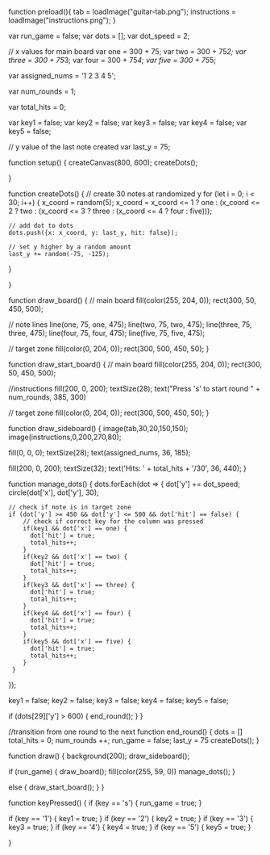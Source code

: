 function preload(){
  tab = loadImage("guitar-tab.png");
  instructions = loadImage("instructions.png");
}

var run_game = false;
var dots = [];
var dot_speed = 2;

// x values for main board
var one = 300 + 75;
var two = 300 + 75*2;
var three = 300 + 75*3;
var four = 300 + 75*4;
var five = 300 + 75*5;

var assigned_nums = '1  2  3  4  5';

var num_rounds = 1;

var total_hits = 0;

var key1 = false;
var key2 = false;
var key3 = false;
var key4 = false;
var key5 = false;

// y value of the last note created
var last_y = 75;


function setup() {
  createCanvas(800, 600);
  createDots();
  
}

function createDots() {
  // create 30 notes at randomized y
  for (let i = 0; i < 30; i++) {
    x_coord = random(5);
    x_coord = x_coord <= 1 ? one : (x_coord <= 2 ? two : (x_coord <= 3 ? three : (x_coord <= 4 ? four : five)));

    // add dot to dots
    dots.push({x: x_coord, y: last_y, hit: false});
    
    // set y higher by a random amount
    last_y += random(-75, -125);
  }
  
}

function draw_board() {
  // main board
  fill(color(255, 204, 0));
  rect(300, 50, 450, 500);
  
  // note lines
  line(one, 75, one, 475);
  line(two, 75, two, 475);
  line(three, 75, three, 475);
  line(four, 75, four, 475);
  line(five, 75, five, 475);
  
  // target zone
  fill(color(0, 204, 0));
  rect(300, 500, 450, 50);
}

function draw_start_board() {
  // main board
  fill(color(255, 204, 0));
  rect(300, 50, 450, 500);
  
  //instructions
  fill(200, 0, 200);
  textSize(28);
  text("Press 's' to start round " + num_rounds, 385, 300)
  
  
  // target zone
  fill(color(0, 204, 0));
  rect(300, 500, 450, 50);
}

function draw_sideboard() {
  image(tab,30,20,150,150);
  image(instructions,0,200,270,80);
  
  fill(0, 0, 0);
  textSize(28);
  text(assigned_nums, 36, 185);
  
  fill(200, 0, 200);
  textSize(32);
  text('Hits: ' + total_hits + '/30', 36, 440);
}

function manage_dots() {
  dots.forEach(dot => {
    dot['y'] += dot_speed;
    circle(dot['x'], dot['y'], 30);
    
    // check if note is in target zone
    if (dot['y'] >= 450 && dot['y'] <= 500 && dot['hit'] == false) {
        // check if correct key for the column was pressed
        if(key1 && dot['x'] == one) {
          dot['hit'] = true;
          total_hits++;
        }
        if(key2 && dot['x'] == two) {
          dot['hit'] = true;
          total_hits++;
        }
        if(key3 && dot['x'] == three) {
          dot['hit'] = true;
          total_hits++;
        }
        if(key4 && dot['x'] == four) {
          dot['hit'] = true;
          total_hits++;
        }
        if(key5 && dot['x'] == five) {
          dot['hit'] = true;
          total_hits++;
        }
     }  
  });
  
  key1 = false;
  key2 = false;
  key3 = false;
  key4 = false;
  key5 = false;
  
  if (dots[29]['y'] > 600) {
    end_round();
  }
}

//transition from one round to the next
function end_round() {
  dots = []
  total_hits = 0;
  num_rounds ++;
  run_game = false;
  last_y = 75
  createDots();
}

function draw() {
  background(200);
  draw_sideboard();
  
  
  if (run_game) {
    draw_board();
    fill(color(255, 59, 0))
    manage_dots();
  }
  
  else {
    draw_start_board();
  }
}


function keyPressed() {
  if (key == 's') {
    run_game = true;
  }
  
  if (key == '1') {
    key1 = true;
  }
  if (key == '2') {
    key2 = true;
  }
  if (key == '3') {
    key3 = true;
  }
  if (key == '4') {
    key4 = true;
  }
  if (key == '5') {
    key5 = true;
  }

}
